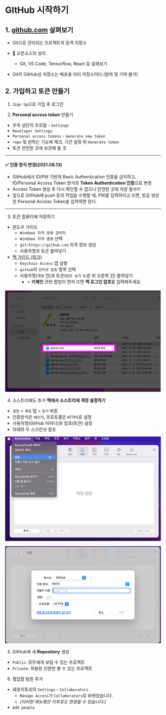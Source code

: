 # GItHub 시작하기

## 1. [github.com](https://github.com/) 살펴보기

- Git으로 관리되는 프로젝트의 원격 저장소
- 👑 오픈소스의 성지
  - Git, VS Code, Tensorflow, React 등 살펴보기

- Git의 GitHub상 저장소는 배포용 미러 저장소이다.(참여 및 기여 불가)



## 2. 가입하고 토큰 만들기

1. `Sign Up`으로 가입 후 로그인



2. **Personal access token** 만들기

- 우측 상단의 프로필 - `Settings`
- `Developer Settings`
- `Personal access tokens` - `Generate new token`
- `repo` 및 원하는 기능에 체크, 기간 설정 뒤 `Generate token`
- 토큰 안전한 곳에 보관해 둘 것

---

#### ✅ 인증 방식 변경(2021.08.13)

- GitHub에서 ID/PW 기반의 Basic Authentication 인증을 금지하고, ID/Personal Access Token 방식의 **Token Authentication 인증**으로 변경
- Access Token 생성 후 다시 확인할 수 없으니 안전한 곳에 저장 필수!!!
- 앞으로 GitHub에 push 등의 작업을 수행할 때, PW를 입력하라고 뜨면, 방금 생성한 Personal Access Token을 입력하면 된다.

---

3. 토큰 컴퓨터에 저장하기

- 윈도우 가이드
  - `Windows 자격 증명 관리자`
  - `Windows 자격 증명` 선택
  - `git:https://github.com` 자격 정보 생성
  - 사용자명과 토큰 붙여넣기
- [맥 가이드 (링크)](https://docs.github.com/en/get-started/getting-started-with-git/updating-credentials-from-the-macos-keychain)
  - `Keychain Access` 앱 실행
  - `github`의 `인터넷 암호` 항목 선택
  - 사용자명(`계정` 칸)과 토큰(`암호 보기` 누른 뒤 오른쪽 칸) 붙여넣기
    - ⭐ **키체인** 관련 팝업이 먼저 뜨면 **맥 로그인 암호**를 입력해주세요.

![image-20221220161633947](assets/image-20221220161633947.png)



4. 소스트리에도 추가
    **맥에서 소스트리에 계정 설정하기**

- `설정` > `계정` 탭 > `추가` 버튼
- 인증방식은 `베이직`, 프로토콜은 `HTTPS`로 설정
- 사용자명(GitHub 아이디)와 암호(토큰) 설정
- 아래의 두 스크린샷 참조

![image-20221220161647854](assets/image-20221220161647854.png)

![image-20221220161703202](assets/image-20221220161703202.png)



5. GitHub에 새 **Repository** 생성

- `Public`: 모두에게 보일 수 있는 프로젝트
- `Private`: 허용된 인원만 볼 수 있는 프로젝트



6. 협업할 팀원 추가

- 레포지토리의 `Settings` - `Collaborators`
  -  `Manage Access`가 `Collaborators`로 바뀌었습니다.
  - *(이러한 메뉴명은 이후로도 변경될 수 있습니다.)*
- `Add people`
